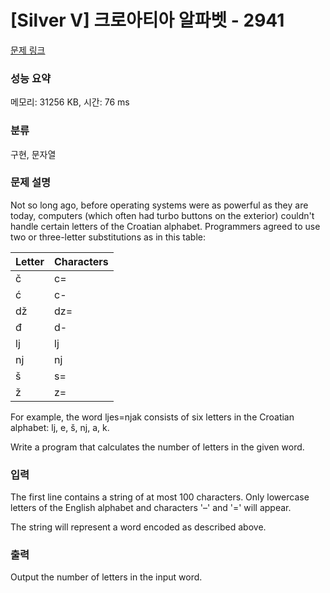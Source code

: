# [Silver V] 크로아티아 알파벳 - 2941 

[문제 링크](https://www.acmicpc.net/problem/2941) 

### 성능 요약

메모리: 31256 KB, 시간: 76 ms

### 분류

구현, 문자열

### 문제 설명

<p>Not so long ago, before operating systems were as powerful as they are today, computers (which often had turbo buttons on the exterior) couldn't handle certain letters of the Croatian alphabet. Programmers agreed to use two or three-letter substitutions as in this table:</p>

<table class="table table-bordered table-center-20 td-center th-center">
	<thead>
		<tr>
			<th>Letter</th>
			<th> Characters </th>
		</tr>
	</thead>
	<tbody>
		<tr>
			<td>č</td>
			<td>c=</td>
		</tr>
		<tr>
			<td>ć</td>
			<td>c-</td>
		</tr>
		<tr>
			<td>dž</td>
			<td>dz=</td>
		</tr>
		<tr>
			<td>đ</td>
			<td>d-</td>
		</tr>
		<tr>
			<td>lj</td>
			<td>lj</td>
		</tr>
		<tr>
			<td>nj</td>
			<td>nj</td>
		</tr>
		<tr>
			<td>š</td>
			<td>s=</td>
		</tr>
		<tr>
			<td>ž</td>
			<td>z=</td>
		</tr>
	</tbody>
</table>
<p>For example, the word ljes=njak consists of six letters in the Croatian alphabet: lj, e, š, nj, a, k. </p>

<p>Write a program that calculates the number of letters in the given word. </p>

### 입력 

 <p>The first line contains a string of at most 100 characters. Only lowercase letters of the English alphabet and characters '–' and '=' will appear. </p>

<p>The string will represent a word encoded as described above. </p>

### 출력 

 <p>Output the number of letters in the input word. </p>

<p> </p>

